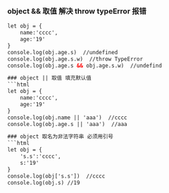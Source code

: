 ### object && 取值 解决 throw typeError 报错
```html
let obj = {
    name:'cccc',
    age:'19'
}
console.log(obj.age.s)  //undefined
console.log(obj.age.s.w)  //throw TypeError
console.log(obj.age.s && obj.age.s.w)  //undefind

### object || 取值 填充默认值
```html
let obj = {
    name:'cccc',
    age:'19'
}
console.log(obj.name || 'aaa')  //cccc
console.log(obj.age.s || 'aaa')  //aaa

### object 取名为非法字符串 必须用引号
```html
let obj = {
    's.s':'cccc',
    s:'19'
}
console.log(obj['s.s'])  //cccc
console.log(obj.s) //19